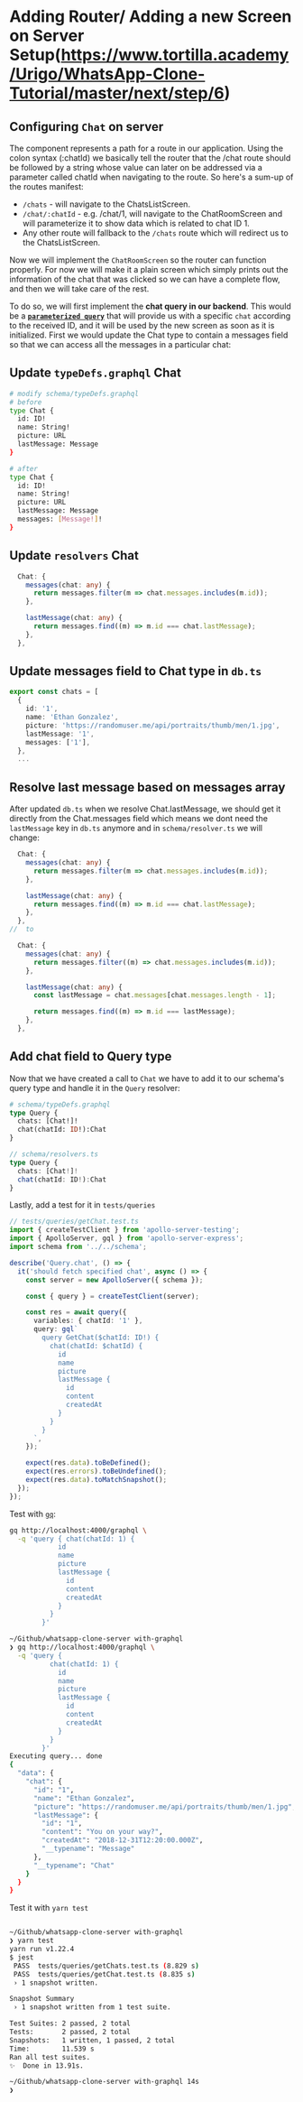 # Adding Router/ Adding a new Screen on Server Setup(https://www.tortilla.academy/Urigo/WhatsApp-Clone-Tutorial/master/next/step/6)

## Configuring `Chat` on server

The <Route /> component represents a path for a route in our application. Using the colon syntax (:chatId) we basically tell the router that the /chat route should be followed by a string whose value can later on be addressed via a parameter called chatId when navigating to the route. So here's a sum-up of the routes manifest:

- `/chats` - will navigate to the ChatsListScreen.
- `/chat/:chatId` - e.g. /chat/1, will navigate to the ChatRoomScreen and will parameterize it to show data which is related to chat ID 1.
- Any other route will fallback to the `/chats` route which will redirect us to the ChatsListScreen.

Now we will implement the `ChatRoomScreen` so the router can function properly. For now we will make it a plain screen which simply prints out the information of the chat that was clicked so we can have a complete flow, and then we will take care of the rest.

To do so, we will first implement the **chat query in our backend**. This would be a **[`parameterized query`](https://www.techopedia.com/definition/24414/parameterized-query)** that will provide us with a specific `chat` according to the received ID, and it will be used by the new screen as soon as it is initialized. First we would update the Chat type to contain a messages field so that we can access all the messages in a particular chat:

## Update `typeDefs.graphql` Chat

```sh
# modify schema/typeDefs.graphql
# before
type Chat {
  id: ID!
  name: String!
  picture: URL
  lastMessage: Message
}

# after
type Chat {
  id: ID!
  name: String!
  picture: URL
  lastMessage: Message
  messages: [Message!]!
}
```

## Update `resolvers` Chat

```ts
  Chat: {
    messages(chat: any) {
      return messages.filter(m => chat.messages.includes(m.id));
    },

    lastMessage(chat: any) {
      return messages.find((m) => m.id === chat.lastMessage);
    },
  },
```

## Update messages field to Chat type in `db.ts`

```ts
export const chats = [
  {
    id: '1',
    name: 'Ethan Gonzalez',
    picture: 'https://randomuser.me/api/portraits/thumb/men/1.jpg',
    lastMessage: '1',
    messages: ['1'],
  },
  ...
```

## Resolve last message based on messages array

After updated `db.ts` when we resolve Chat.lastMessage, we should get it directly from the Chat.messages field which means we dont need the `lastMessage` key in `db.ts` anymore and 
in `schema/resolver.ts` we will change:

```ts
  Chat: {
    messages(chat: any) {
      return messages.filter(m => chat.messages.includes(m.id));
    },

    lastMessage(chat: any) {
      return messages.find((m) => m.id === chat.lastMessage);
    },
  },
//  to

  Chat: {
    messages(chat: any) {
      return messages.filter((m) => chat.messages.includes(m.id));
    },

    lastMessage(chat: any) {
      const lastMessage = chat.messages[chat.messages.length - 1];

      return messages.find((m) => m.id === lastMessage);
    },
  },
```

## Add chat field to Query type

Now that we have created a call to `Chat` we have to add it to our schema's query type and handle it in the `Query` resolver:

```graphql
# schema/typeDefs.graphql
type Query {
  chats: [Chat!]!
  chat(chatId: ID!):Chat
}
```
```ts
// schema/resolvers.ts
type Query {
  chats: [Chat!]!
  chat(chatId: ID!):Chat
}
```

Lastly, add a test for it in `tests/queries`

```ts
// tests/queries/getChat.test.ts
import { createTestClient } from 'apollo-server-testing';
import { ApolloServer, gql } from 'apollo-server-express';
import schema from '../../schema';

describe('Query.chat', () => {
  it('should fetch specified chat', async () => {
    const server = new ApolloServer({ schema });

    const { query } = createTestClient(server);

    const res = await query({
      variables: { chatId: '1' },
      query: gql`
        query GetChat($chatId: ID!) {
          chat(chatId: $chatId) {
            id
            name
            picture
            lastMessage {
              id
              content
              createdAt
            }
          }
        }
      `,
    });

    expect(res.data).toBeDefined();
    expect(res.errors).toBeUndefined();
    expect(res.data).toMatchSnapshot();
  });
});
```

Test with [`gq`](https://github.com/hasura/graphqurl):

```sh
gq http://localhost:4000/graphql \
  -q 'query { chat(chatId: 1) {
            id
            name
            picture
            lastMessage {
              id
              content
              createdAt
            }
          }
        }' 
```
```sh
~/Github/whatsapp-clone-server with-graphql
❯ gq http://localhost:4000/graphql \
  -q 'query {
          chat(chatId: 1) {
            id
            name
            picture
            lastMessage {
              id
              content
              createdAt
            }
          }
        }'
Executing query... done
{
  "data": {
    "chat": {
      "id": "1",
      "name": "Ethan Gonzalez",
      "picture": "https://randomuser.me/api/portraits/thumb/men/1.jpg",
      "lastMessage": {
        "id": "1",
        "content": "You on your way?",
        "createdAt": "2018-12-31T12:20:00.000Z",
        "__typename": "Message"
      },
      "__typename": "Chat"
    }
  }
}
```

Test it with `yarn test`

```sh

~/Github/whatsapp-clone-server with-graphql
❯ yarn test
yarn run v1.22.4
$ jest
 PASS  tests/queries/getChats.test.ts (8.829 s)
 PASS  tests/queries/getChat.test.ts (8.835 s)
 › 1 snapshot written.

Snapshot Summary
 › 1 snapshot written from 1 test suite.

Test Suites: 2 passed, 2 total
Tests:       2 passed, 2 total
Snapshots:   1 written, 1 passed, 2 total
Time:        11.539 s
Ran all test suites.
✨  Done in 13.91s.

~/Github/whatsapp-clone-server with-graphql 14s
❯ 
```